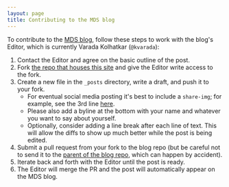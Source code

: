 ```yaml
---
layout: page
title: Contributing to the MDS blog
---
```


To contribute to the [MDS blog](https://ubc-mds.github.io/), follow these steps to work with the blog's Editor, which is currently Varada Kolhatkar (`@kvarada`):

1. Contact the Editor and agree on the basic outline of the post. 
2. Fork [the repo that houses this site](https://github.com/ubc-mds/ubc-mds.github.io) and give the Editor write access to the fork.
3. Create a new file in the `_posts` directory, write a draft, and push it to your fork. 
    - For eventual social media posting it's best to include a `share-img`; for example, see the 3rd line [here](https://raw.githubusercontent.com/UBC-MDS/UBC-MDS.github.io/master/_posts/2019-08-22-project-courses.md).
    - Please also add a byline at the bottom with your name and whatever you want to say about yourself.
    - Optionally, consider adding a line break after each line of text. This will allow the diffs to show up much better while the post is being edited.
4. Submit a pull request from your fork to the blog repo (but be careful not to send it to the [parent of the blog repo](https://github.com/daattali/beautiful-jekyll), which can happen by accident).
5. Iterate back and forth with the Editor until the post is ready.
6. The Editor will merge the PR and the post will automatically appear on the MDS blog.
